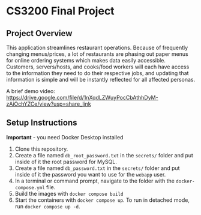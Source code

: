 # CS3200 Final Project

## Project Overview
This application streamlines restaurant operations. Because of frequently changing menus/prices, a lot of restaurants are phasing out paper menus for online ordering systems which makes data easily accessible. Customers, servers/hosts, and cooks/food workers will each have access to the information they need to do their respective jobs, and updating that information is simple and will be instantly reflected for all affected personas.

A brief demo video: https://drive.google.com/file/d/1nXqdLZWuyPocCbAthhDyM-zAiOchYZCe/view?usp=share_link

## Setup Instructions
**Important** - you need Docker Desktop installed

1. Clone this repository.  
1. Create a file named `db_root_password.txt` in the `secrets/` folder and put inside of it the root password for MySQL. 
1. Create a file named `db_password.txt` in the `secrets/` folder and put inside of it the password you want to use for the `webapp` user. 
1. In a terminal or command prompt, navigate to the folder with the `docker-compose.yml` file.  
1. Build the images with `docker compose build`
1. Start the containers with `docker compose up`.  To run in detached mode, run `docker compose up -d`. 
